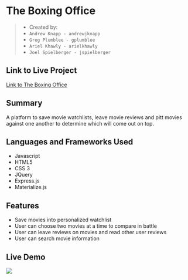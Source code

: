 # The Boxing Office

> - Created by: 
> -   `Andrew Knapp - andrewjknapp`
> -   `Greg Plumblee - gplumblee`
> -   `Ariel Khawly - arielkhawly`
> -   `Joel Spielberger - jspielberger`

## Link to Live Project

 [Link to The Boxing Office](https://gentle-bayou-98216.herokuapp.com/)

## Summary

A platform to save movie watchlists, leave movie reviews and pitt movies against one another to determine which will come out on top.

## Languages and Frameworks Used

- Javascript
- HTML5
- CSS 3
- JQuery
- Express.js
- Materialize.js

## Features

- Save movies into personalized watchlist
- User can choose two movies at a time to compare in battle
- User can leave reviews on movies and read other user reviews
- User can search movie information

## Live Demo

![](boxing_office.gif)